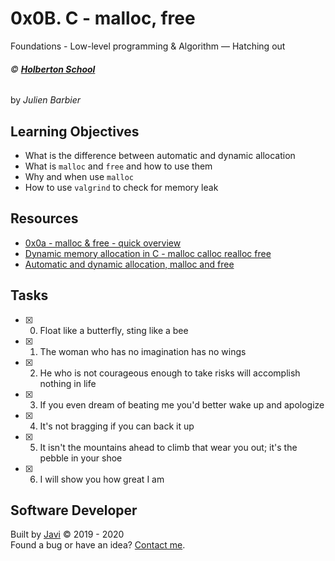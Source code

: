 # 0x0B. C - malloc, free
Foundations - Low-level programming & Algorithm ― Hatching out

###### :copyright: **[Holberton School](https://www.holbertonschool.com/)**
by _Julien Barbier_

## Learning Objectives
* What is the difference between automatic and dynamic allocation
* What is ```malloc``` and ```free``` and how to use them
* Why and when use ```malloc```
* How to use ```valgrind``` to check for memory leak

## Resources
* [0x0a - malloc & free - quick overview](https://docs.google.com/presentation/d/1awucWwPvD8BU783JVqzDXeSerU7eB504M6xRKKZndAI/edit#slide=id.p)
* [Dynamic memory allocation in C - malloc calloc realloc free](https://www.youtube.com/watch?v=xDVC3wKjS64)
* [Automatic and dynamic allocation, malloc and free](https://intranet.hbtn.io/concepts/62)

## Tasks
* [x] 0. Float like a butterfly, sting like a bee
* [x] 1. The woman who has no imagination has no wings
* [x] 2. He who is not courageous enough to take risks will accomplish nothing in life
* [x] 3. If you even dream of beating me you'd better wake up and apologize
* [x] 4. It's not bragging if you can back it up
* [x] 5. It isn't the mountains ahead to climb that wear you out; it's the pebble in your shoe
* [x] 6. I will show you how great I am

## Software Developer
Built by [Javi](https://github.com/javi0b01) :copyright: 2019 - 2020  
Found a bug or have an idea? [Contact me](https://www.linkedin.com/in/javi0b01/).
